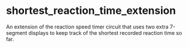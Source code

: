 # shortest_reaction_time_extension
An extension of the reaction speed timer circuit that uses two extra 7-segment displays to keep track of the shortest recorded reaction time so far.
